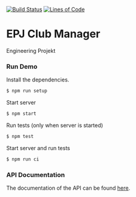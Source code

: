 [![Build Status](https://travis-ci.org/monzond/EPJ_Club_Management.svg?branch=master)](https://travis-ci.org/monzond/EPJ_Club_Management)
[![Lines of Code](https://sonarcloud.io/api/project_badges/measure?project=monzond_EPJ_Club_Management&metric=ncloc)](https://sonarcloud.io/dashboard?id=monzond_EPJ_Club_Management)

# EPJ Club Manager
Engineering Projekt 

### Run Demo

Install the dependencies.
```sh
$ npm run setup
```

Start server
```sh
$ npm start
```

Run tests (only when server is started)
```sh
$ npm test
```

Start server and run tests
```sh
$ npm run ci
```

### API Documentation
The documentation of the API can be found [here](https://documenter.getpostman.com/view/7190402/S1Lzw6Pi?version=latest).
